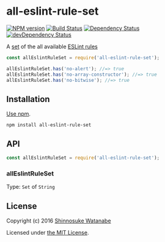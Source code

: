 # all-eslint-rule-set

[![NPM version](https://img.shields.io/npm/v/all-eslint-rule-set.svg)](https://www.npmjs.com/package/all-eslint-rule-set)
[![Build Status](https://travis-ci.org/shinnn/all-eslint-rule-set.svg?branch=master)](https://travis-ci.org/shinnn/all-eslint-rule-set)
[![Dependency Status](https://david-dm.org/shinnn/all-eslint-rule-set.svg)](https://david-dm.org/shinnn/all-eslint-rule-set)
[![devDependency Status](https://david-dm.org/shinnn/all-eslint-rule-set/dev-status.svg)](https://david-dm.org/shinnn/all-eslint-rule-set#info=devDependencies)

A [set](https://developer.mozilla.org/docs/Web/JavaScript/Reference/Global_Objects/Set) of the all available [ESLint rules](http://eslint.org/docs/rules/)

```javascript
const allEslintRuleSet = require('all-eslint-rule-set');

allEslintRuleSet.has('no-alert'); //=> true
allEslintRuleSet.has('no-array-constructor'); //=> true
allEslintRuleSet.has('no-bitwise'); //=> true
```

## Installation

[Use npm](https://docs.npmjs.com/cli/install).

```
npm install all-eslint-rule-set
```

## API

```javascript
const allEslintRuleSet = require('all-eslint-rule-set');
```

### allEslintRuleSet

Type: `Set` of `String`

## License

Copyright (c) 2016 [Shinnosuke Watanabe](https://github.com/shinnn)

Licensed under [the MIT License](./LICENSE).
